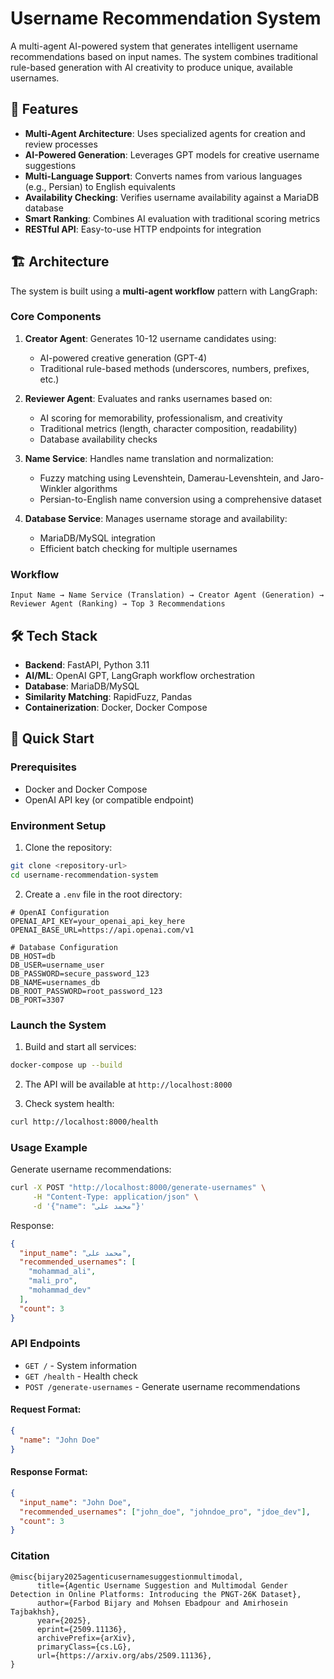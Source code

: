 # Username Recommendation System

A multi-agent AI-powered system that generates intelligent username recommendations based on input names. The system combines traditional rule-based generation with AI creativity to produce unique, available usernames.

## 🚀 Features

- **Multi-Agent Architecture**: Uses specialized agents for creation and review processes
- **AI-Powered Generation**: Leverages GPT models for creative username suggestions
- **Multi-Language Support**: Converts names from various languages (e.g., Persian) to English equivalents
- **Availability Checking**: Verifies username availability against a MariaDB database
- **Smart Ranking**: Combines AI evaluation with traditional scoring metrics
- **RESTful API**: Easy-to-use HTTP endpoints for integration

## 🏗️ Architecture

The system is built using a **multi-agent workflow** pattern with LangGraph:

### Core Components

1. **Creator Agent**: Generates 10-12 username candidates using:
   - AI-powered creative generation (GPT-4)
   - Traditional rule-based methods (underscores, numbers, prefixes, etc.)

2. **Reviewer Agent**: Evaluates and ranks usernames based on:
   - AI scoring for memorability, professionalism, and creativity
   - Traditional metrics (length, character composition, readability)
   - Database availability checks

3. **Name Service**: Handles name translation and normalization:
   - Fuzzy matching using Levenshtein, Damerau-Levenshtein, and Jaro-Winkler algorithms
   - Persian-to-English name conversion using a comprehensive dataset

4. **Database Service**: Manages username storage and availability:
   - MariaDB/MySQL integration
   - Efficient batch checking for multiple usernames

### Workflow

```
Input Name → Name Service (Translation) → Creator Agent (Generation) → Reviewer Agent (Ranking) → Top 3 Recommendations
```

## 🛠️ Tech Stack

- **Backend**: FastAPI, Python 3.11
- **AI/ML**: OpenAI GPT, LangGraph workflow orchestration
- **Database**: MariaDB/MySQL
- **Similarity Matching**: RapidFuzz, Pandas
- **Containerization**: Docker, Docker Compose

## 🚀 Quick Start

### Prerequisites

- Docker and Docker Compose
- OpenAI API key (or compatible endpoint)

### Environment Setup

1. Clone the repository:
```bash
git clone <repository-url>
cd username-recommendation-system
```

2. Create a `.env` file in the root directory:
```env
# OpenAI Configuration
OPENAI_API_KEY=your_openai_api_key_here
OPENAI_BASE_URL=https://api.openai.com/v1

# Database Configuration
DB_HOST=db
DB_USER=username_user
DB_PASSWORD=secure_password_123
DB_NAME=usernames_db
DB_ROOT_PASSWORD=root_password_123
DB_PORT=3307
```

### Launch the System

1. Build and start all services:
```bash
docker-compose up --build
```

2. The API will be available at `http://localhost:8000`

3. Check system health:
```bash
curl http://localhost:8000/health
```

### Usage Example

Generate username recommendations:

```bash
curl -X POST "http://localhost:8000/generate-usernames" \
     -H "Content-Type: application/json" \
     -d '{"name": "محمد علی"}'
```

Response:
```json
{
  "input_name": "محمد علی",
  "recommended_usernames": [
    "mohammad_ali",
    "mali_pro",
    "mohammad_dev"
  ],
  "count": 3
}
```

### API Endpoints

- `GET /` - System information
- `GET /health` - Health check
- `POST /generate-usernames` - Generate username recommendations

#### Request Format:
```json
{
  "name": "John Doe"
}
```

#### Response Format:
```json
{
  "input_name": "John Doe",
  "recommended_usernames": ["john_doe", "johndoe_pro", "jdoe_dev"],
  "count": 3
}
```

### Citation
```
@misc{bijary2025agenticusernamesuggestionmultimodal,
      title={Agentic Username Suggestion and Multimodal Gender Detection in Online Platforms: Introducing the PNGT-26K Dataset}, 
      author={Farbod Bijary and Mohsen Ebadpour and Amirhosein Tajbakhsh},
      year={2025},
      eprint={2509.11136},
      archivePrefix={arXiv},
      primaryClass={cs.LG},
      url={https://arxiv.org/abs/2509.11136}, 
}
```